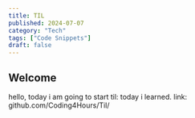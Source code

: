 ```yaml
---
title: TIL
published: 2024-07-07
category: "Tech"
tags: ["Code Snippets"]
draft: false 
---
```


## Welcome

hello, today i am going to start til: today i learned.
link: github.com/Coding4Hours/Til/
